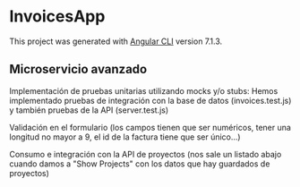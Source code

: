 # InvoicesApp

This project was generated with [Angular CLI](https://github.com/angular/angular-cli) version 7.1.3.

## Microservicio avanzado
Implementación de pruebas unitarias utilizando mocks y/o stubs: Hemos implementado pruebas de integración con la base de datos (invoices.test.js) y también pruebas de la API (server.test.js)


Validación en el formulario (los campos tienen que ser numéricos, tener una longitud no mayor a 9, el id de la factura tiene que ser único...)


Consumo e integración con la API de proyectos (nos sale un listado abajo cuando damos a "Show Projects" con los datos que hay guardados de proyectos)



